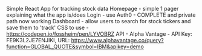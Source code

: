 Simple React App for tracking stock data 
Homepage - simple 1 pager explaining what the app is/does
Login - use Auth0 - COMPLETE and private path now working 
Dashboard - allow users to search for stock tickers and save them to 'track' 
CSS to use - https://codepen.io/fossheim/pen/LYVOBRZ
API - Alpha Vantage - API Key: FE9K3L2JE7ENJIKI, URL: https://www.alphavantage.co/query?function=GLOBAL_QUOTE&symbol=IBM&apikey=demo
